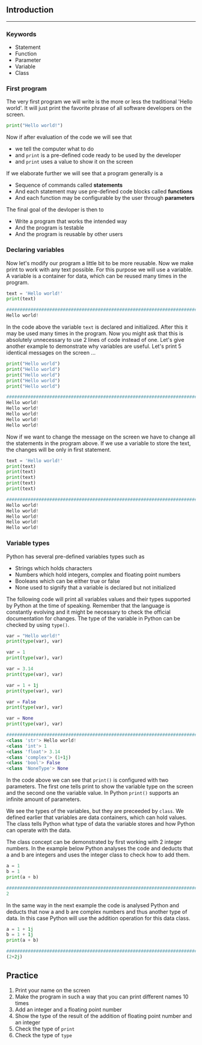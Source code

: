 ## Introduction
___________________________________________________________________________________________________

### Keywords

- Statement
- Function
- Parameter
- Variable
- Class

### First program
The very first program we will write is the more or less the traditional 'Hello world'. It will 
just print the favorite phrase of all software developers on the screen. 

```python
print("Hello world!")
```

Now if after evaluation of the code we will see that

- we tell the computer what to do
- and `print` is a pre-defined code ready to be used by the developer
- and `print` uses a value to show it on the screen 

If we elaborate further we will see that a program generally is a

- Sequence of commands called **statements** 
- And each statement may use pre-defined code blocks called **functions** 
- And each function may be configurable by the user through **parameters**

The final goal of the devloper is then to

- Write a program that works the intended way
- And the program is testable
- And the program is reusable by other users

### Declaring variables
Now let's modify our program a little bit to be more reusable. Now we make print to work with any 
text possible. For this purpose we will use a variable. A variable is a container for data, 
which can be reused many times in the program.

```python
text = 'Hello world!'
print(text)

##############################################################################
Hello world!
```

In the code above the variable `text` is declared and initialized. After this it may be used 
many times in the program. Now you might ask that this is absolutely unnecessary to use 2 
lines of code instead of one. Let's give another example to demonstrate why variables are useful.
Let's print 5 identical messages on the screen ...

```python
print("Hello world")
print("Hello world")
print("Hello world")
print("Hello world")
print("Hello world")

##############################################################################
Hello world!
Hello world!
Hello world!
Hello world!
Hello world!
```

Now if we want to change the message on the screen we have to change all the statements in the 
program above. If we use a variable to store the text, the changes will be only in first statement.

```python
text = 'Hello world!'
print(text)
print(text)
print(text)
print(text)
print(text)

##############################################################################
Hello world!
Hello world!
Hello world!
Hello world!
Hello world!
```


### Variable types
Python has several pre-defined variables types such as

- Strings which holds characters
- Numbers which hold integers, complex and floating point numbers
- Booleans which can be either true or false
- None used to signify that a variable is declared but not initialized

The following code will print all variables values and their types supported by Python at the 
time of speaking. Remember that the language is constantly evolving and it might be necessary to 
check the official documentation for changes. The type of the variable in Python can be checked 
by using `type()`. 

```python
var = "Hello world!"
print(type(var), var)

var = 1
print(type(var), var)

var = 3.14
print(type(var), var)

var = 1 + 1j
print(type(var), var)

var = False
print(type(var), var)

var = None
print(type(var), var)

##############################################################################
<class 'str'> Hello world!
<class 'int'> 1
<class 'float'> 3.14
<class 'complex'> (1+1j)
<class 'bool'> False
<class 'NoneType'> None
```

In the code above we can see that `print()` is configured with two parameters. The first one 
tells print to show the variable type on the screen and the second one the variable value. In 
Python `print()` supports an infinite amount of parameters.

We see the types of the variables, but they are preceeded by `class`. We defined earlier that 
variables are data containers, which can hold values. The class tells Python what type of data 
the variable stores and how Python can operate with the data.

The class concept can be demonstrated by first working with 2 integer numbers. In the example below 
Python analyses the code and deducts that a and b are integers and uses the integer class to 
check how to add them.

```python
a = 1
b = 1
print(a + b)

##############################################################################
2
```

In the same way in the next example the code is analysed Python and deducts that now a and b are 
complex numbers and thus another type of data. In this case Python will use the addition 
operation for this data class.

```python
a = 1 + 1j
b = 1 + 1j
print(a + b)

##############################################################################
(2+2j)
```

## Practice

1. Print your name on the screen
2. Make the program in such a way that you can print different names 10 times
3. Add an integer and a floating point number
4. Show the type of the result of the addition of floating point number and an integer
5. Check the type of `print`
6. Check the type of `type`